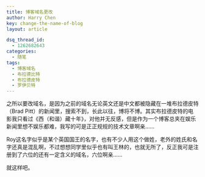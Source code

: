 ```yaml
---
title: 博客域名更改
author: Harry Chen
key: change-the-name-of-blog
layout: article

dsq_thread_id:
  - 1262682643
categories:
  - 随笔
tags:
  - 博客域名
  - 布拉德比特
  - 布拉德皮特
  - 罗伊贝特
---
```


  之所以要改域名，是因为之前的域名无论英文还是中文都被隐藏在一堆布拉德皮特（Brad Pitt）的新闻里，搜索不到，长此以往，博将不博。其实布拉德皮特的电影我只看过《西（和谐）藏十年》，对他并无反感，但是作为一个博客总夹在娱乐新闻里想不娱乐都难，我写的可是正正规规的技术文章啊亲……

  Roy这名字似乎是某个英国国王的名字，也有不少人用这个做姓，老外的姓氏和名字还真是混乱啊，不过想想同学里似乎也有叫王林的，也就无所了，反正我可是注册到了六位的还有一定含义的域名，六位啊亲……

  就这样吧。
